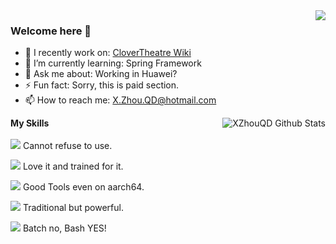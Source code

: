 <a href="#">
  <img align="right" src="https://github-readme-stats.vercel.app/api?username=XZhouQD&count_private=true&show_icons=true&theme=radical" />
</a>

### Welcome here 👋

- 🔭 I recently work on: [CloverTheatre Wiki](https://wiki.biligame.com/clover)
- 🌱 I’m currently learning: Spring Framework
- 💬 Ask me about: Working in Huawei?
- ⚡ Fun fact: Sorry, this is paid section.
- 📫 How to reach me: [X.Zhou.QD@hotmail.com](mailto:X.Zhou.QD@hotmail.com)

<img align="right" alt="XZhouQD Github Stats" src="https://github-readme-stats.vercel.app/api/top-langs/?username=XZhouQD&show_icons=true&hide_border=true&theme=radical" />

**My Skills**<br /><br />
![](https://img.shields.io/badge/-Python3-blue?style=for-the-badge) Cannot refuse to use. 

![](https://img.shields.io/badge/-Java-orange?style=for-the-badge) Love it and trained for it.

![](https://img.shields.io/badge/-MySQL-yellowgreen?style=for-the-badge) Good Tools even on aarch64.

![](https://img.shields.io/badge/-Mediawiki-blueviolet?style=for-the-badge) Traditional but powerful.

![](https://img.shields.io/badge/-Shell-brightgreen?style=for-the-badge) Batch no, Bash YES!
